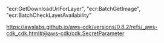 "ecr:GetDownloadUrlForLayer", 
"ecr:BatchGetImage", 
"ecr:BatchCheckLayerAvailability"

https://awslabs.github.io/aws-cdk/versions/0.8.2/refs/_aws-cdk_cdk.html#@aws-cdk/cdk.SecretParameter